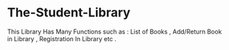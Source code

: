 # The-Student-Library
This Library Has Many Functions such as : List of Books , Add/Return Book in Library , Registration In Library etc .
